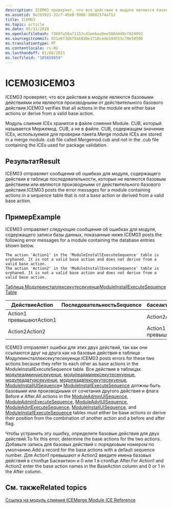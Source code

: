 ```yaml
---
description: ICEM03 проверяет, что все действия в модуле являются базовыми действиями или являются производными от действительного базового действия.
ms.assetid: 8e2b5921-32cf-45e8-9906-30002574a712
title: ICEM03
ms.topic: article
ms.date: 05/31/2018
ms.openlocfilehash: f368fa50a71153c41eebaa9ee5084449cf824993
ms.sourcegitcommit: 831e8f3db78ab820e1710cede244553c70e50500
ms.translationtype: MT
ms.contentlocale: ru-RU
ms.lasthandoff: 01/08/2021
ms.locfileid: "105650859"
---
```

# <a name="icem03"></a><span data-ttu-id="7c9c4-103">ICEM03</span><span class="sxs-lookup"><span data-stu-id="7c9c4-103">ICEM03</span></span>

<span data-ttu-id="7c9c4-104">ICEM03 проверяет, что все действия в модуле являются базовыми действиями или являются производными от действительного базового действия.</span><span class="sxs-lookup"><span data-stu-id="7c9c4-104">ICEM03 verifies that all actions in the module are either base actions or derive from a valid base action.</span></span>

<span data-ttu-id="7c9c4-105">Модуль слияния ICEs хранится в файле слияния Module. CUB, который называется Мержемод. CUB, а не в файле. CUB, содержащем значение ICEs, используемое для проверки пакета.</span><span class="sxs-lookup"><span data-stu-id="7c9c4-105">Merge module ICEs are stored in a merge module .cub file called Mergemod.cub and not in the .cub file containing the ICEs used for package validation.</span></span>

## <a name="result"></a><span data-ttu-id="7c9c4-106">Результат</span><span class="sxs-lookup"><span data-stu-id="7c9c4-106">Result</span></span>

<span data-ttu-id="7c9c4-107">ICEM03 отправляет сообщения об ошибках для модуля, содержащего действия в таблице последовательности, которые не являются базовым действием или являются производными от действительного базового действия.</span><span class="sxs-lookup"><span data-stu-id="7c9c4-107">ICEM03 posts the error messages for a module containing actions in a sequence table that is not a base action or derived from a valid base action.</span></span>

## <a name="example"></a><span data-ttu-id="7c9c4-108">Пример</span><span class="sxs-lookup"><span data-stu-id="7c9c4-108">Example</span></span>

<span data-ttu-id="7c9c4-109">ICEM03 отправляет следующие сообщения об ошибках для модуля, содержащего записи базы данных, показанные ниже.</span><span class="sxs-lookup"><span data-stu-id="7c9c4-109">ICEM03 posts the following error messages for a module containing the database entries shown below.</span></span>

``` syntax
The action 'Action1' in the 'ModuleInstallExecuteSequence' table is 
orphaned. It is not a valid base action and does not derive from a 
valid base action.
The action 'Action2' in the 'ModuleInstallExecuteSequence' table is 
orphaned. It is not a valid base action and does not derive from a 
valid base action.
```

[<span data-ttu-id="7c9c4-110">Таблица Модулеинсталлексекутесекуенце</span><span class="sxs-lookup"><span data-stu-id="7c9c4-110">ModuleInstallExecuteSequence Table</span></span>](moduleinstallexecutesequence-table.md)



| <span data-ttu-id="7c9c4-111">Действие</span><span class="sxs-lookup"><span data-stu-id="7c9c4-111">Action</span></span>  | <span data-ttu-id="7c9c4-112">Последовательность</span><span class="sxs-lookup"><span data-stu-id="7c9c4-112">Sequence</span></span> | <span data-ttu-id="7c9c4-113">басеактион</span><span class="sxs-lookup"><span data-stu-id="7c9c4-113">BaseAction</span></span> | <span data-ttu-id="7c9c4-114">После</span><span class="sxs-lookup"><span data-stu-id="7c9c4-114">After</span></span> | <span data-ttu-id="7c9c4-115">Условие</span><span class="sxs-lookup"><span data-stu-id="7c9c4-115">Condition</span></span> |
|---------|----------|------------|-------|-----------|
| <span data-ttu-id="7c9c4-116">Action1 превышают</span><span class="sxs-lookup"><span data-stu-id="7c9c4-116">Action1</span></span> |          | <span data-ttu-id="7c9c4-117">Action2</span><span class="sxs-lookup"><span data-stu-id="7c9c4-117">Action2</span></span>    | <span data-ttu-id="7c9c4-118">0</span><span class="sxs-lookup"><span data-stu-id="7c9c4-118">0</span></span>     |           |
| <span data-ttu-id="7c9c4-119">Action2</span><span class="sxs-lookup"><span data-stu-id="7c9c4-119">Action2</span></span> |          | <span data-ttu-id="7c9c4-120">Action1 превышают</span><span class="sxs-lookup"><span data-stu-id="7c9c4-120">Action1</span></span>    | <span data-ttu-id="7c9c4-121">0</span><span class="sxs-lookup"><span data-stu-id="7c9c4-121">0</span></span>     |           |



 

<span data-ttu-id="7c9c4-122">ICEM03 отправляет ошибки для этих двух действий, так как они ссылаются друг на друга как на базовые действия в таблице Модулеинсталлексекутесекуенце.</span><span class="sxs-lookup"><span data-stu-id="7c9c4-122">ICEM03 posts errors for these two actions because they refer to each other as base actions in the ModuleInstallExecuteSequence table.</span></span> <span data-ttu-id="7c9c4-123">Все действия в таблицах [модулеадминуисекуенце](moduleadminuisequence-table.md), [модулеадминексекутесекуенце](moduleadminexecutesequence-table.md), [модулеадвтуисекуенце](moduleadvtuisequence-table.md), [модулеадвтексекутесекуенце](moduleadvtexecutesequence-table.md), [ModuleInstallUISequence](moduleinstalluisequence-table.md)и [ModuleInstallExecuteSequence](moduleinstallexecutesequence-table.md) должны быть базовыми или производными от сочетания другого действия и флага Before и After.</span><span class="sxs-lookup"><span data-stu-id="7c9c4-123">All actions in the [ModuleAdminUISequence](moduleadminuisequence-table.md), [ModuleAdminExecuteSequence](moduleadminexecutesequence-table.md), [ModuleAdvtUISequence](moduleadvtuisequence-table.md), [ModuleAdvtExecuteSequence](moduleadvtexecutesequence-table.md), [ModuleInstallUISequence](moduleinstalluisequence-table.md), and [ModuleInstallExecuteSequence](moduleinstallexecutesequence-table.md) tables must either be base actions or derive their position from the combination of another action and a before and after flag.</span></span>

<span data-ttu-id="7c9c4-124">Чтобы устранить эту ошибку, определите базовые действия для двух действий.</span><span class="sxs-lookup"><span data-stu-id="7c9c4-124">To fix this error, determine the base actions for the two actions.</span></span> <span data-ttu-id="7c9c4-125">Добавьте запись для базовых действий с порядковым номером по умолчанию.</span><span class="sxs-lookup"><span data-stu-id="7c9c4-125">Add a record for the base actions with a default sequence number.</span></span> <span data-ttu-id="7c9c4-126">Для Action1 превышают и Action2 введите имена базовых действий в столбце Басеактион и 0 или 1 в столбце After.</span><span class="sxs-lookup"><span data-stu-id="7c9c4-126">For Action1 and Action2 enter the base action names in the BaseAction column and 0 or 1 in the After column.</span></span>

## <a name="related-topics"></a><span data-ttu-id="7c9c4-127">См. также</span><span class="sxs-lookup"><span data-stu-id="7c9c4-127">Related topics</span></span>

<dl> <dt>

[<span data-ttu-id="7c9c4-128">Ссылка на модуль слияния ICE</span><span class="sxs-lookup"><span data-stu-id="7c9c4-128">Merge Module ICE Reference</span></span>](merge-module-ice-reference.md)
</dt> </dl>

 

 



